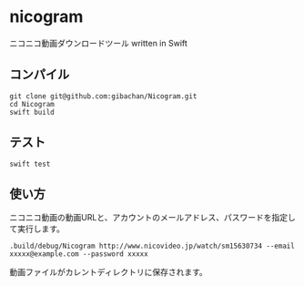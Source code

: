 # nicogram

ニコニコ動画ダウンロードツール written in Swift

## コンパイル

```
git clone git@github.com:gibachan/Nicogram.git
cd Nicogram
swift build
```

## テスト

```
swift test
```

## 使い方

ニコニコ動画の動画URLと、アカウントのメールアドレス、パスワードを指定して実行します。

```
.build/debug/Nicogram http://www.nicovideo.jp/watch/sm15630734 --email xxxxx@example.com --password xxxxx
```

動画ファイルがカレントディレクトリに保存されます。



